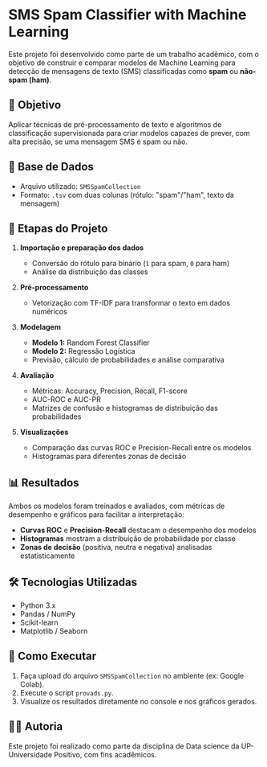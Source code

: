 # SMS Spam Classifier with Machine Learning

Este projeto foi desenvolvido como parte de um trabalho acadêmico, com o objetivo de construir e comparar modelos de Machine Learning para detecção de mensagens de texto (SMS) classificadas como **spam** ou **não-spam (ham)**.

## 🎯 Objetivo

Aplicar técnicas de pré-processamento de texto e algoritmos de classificação supervisionada para criar modelos capazes de prever, com alta precisão, se uma mensagem SMS é spam ou não.

## 📁 Base de Dados

- Arquivo utilizado: `SMSSpamCollection`
- Formato: `.tsv` com duas colunas (rótulo: "spam"/"ham", texto da mensagem)

## 🧪 Etapas do Projeto

1. **Importação e preparação dos dados**
   - Conversão do rótulo para binário (`1` para spam, `0` para ham)
   - Análise da distribuição das classes

2. **Pré-processamento**
   - Vetorização com TF-IDF para transformar o texto em dados numéricos

3. **Modelagem**
   - **Modelo 1:** Random Forest Classifier
   - **Modelo 2:** Regressão Logística
   - Previsão, cálculo de probabilidades e análise comparativa

4. **Avaliação**
   - Métricas: Accuracy, Precision, Recall, F1-score
   - AUC-ROC e AUC-PR
   - Matrizes de confusão e histogramas de distribuição das probabilidades

5. **Visualizações**
   - Comparação das curvas ROC e Precision-Recall entre os modelos
   - Histogramas para diferentes zonas de decisão

## 📊 Resultados

Ambos os modelos foram treinados e avaliados, com métricas de desempenho e gráficos para facilitar a interpretação:

- **Curvas ROC** e **Precision-Recall** destacam o desempenho dos modelos
- **Histogramas** mostram a distribuição de probabilidade por classe
- **Zonas de decisão** (positiva, neutra e negativa) analisadas estatisticamente

## 🛠️ Tecnologias Utilizadas

- Python 3.x
- Pandas / NumPy
- Scikit-learn
- Matplotlib / Seaborn

## 🚀 Como Executar

1. Faça upload do arquivo `SMSSpamCollection` no ambiente (ex: Google Colab).
2. Execute o script `provads.py`.
3. Visualize os resultados diretamente no console e nos gráficos gerados.

## 👨‍🏫 Autoria

Este projeto foi realizado como parte da disciplina de Data science da UP-Universidade Positivo, com fins acadêmicos.

